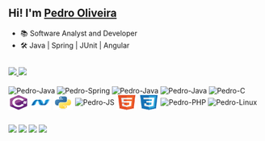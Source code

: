 ## Hi! I'm [Pedro Oliveira](https://beacons.ai/pedrovbo) 
- :books: Software Analyst and Developer
- :hammer_and_wrench: Java | Spring | JUnit | Angular

 ## 

<div> 
  <a href="#">
  <img height="180em" src="https://github-readme-stats.vercel.app/api?username=pedrovbo&show_icons=true&theme=dark&include_all_commits=true"/>
  <img height="180em" src="https://github-readme-stats.vercel.app/api/top-langs/?username=pedrovbo&hide=html,ruby&layout=compact&langs_count=16&theme=dark"/>
 </a>
</div>
  
<div style="display: inline_block"><br>
 
            
          
 
  <img align="center" alt="Pedro-Java" height="30" width="40" src="https://cdn.jsdelivr.net/gh/devicons/devicon/icons/java/java-original.svg"/> 
 <img align="center" alt="Pedro-Spring" height="30" width="40" src="https://cdn.jsdelivr.net/gh/devicons/devicon/icons/spring/spring-original.svg"/> 
 <img align="center" alt="Pedro-Java" height="30" width="40" src="https://cdn.jsdelivr.net/gh/devicons/devicon/icons/angularjs/angularjs-original.svg"/> 
 <img align="center" alt="Pedro-Java" height="30" width="40" src="https://cdn.jsdelivr.net/gh/devicons/devicon/icons/typescript/typescript-original.svg"/>
  <img align="center" alt="Pedro-C" height="30" width="40" src="https://cdn.jsdelivr.net/gh/devicons/devicon/icons/c/c-original.svg"/>
  <img align="center" alt="Pedro-C#" height="30" width="40" src="https://github.com/devicons/devicon/blob/v2.14.0/icons/csharp/csharp-original.svg"/>   
  <img align="center" alt="Pedro-dotnet" height="30" width="40" src="https://github.com/devicons/devicon/blob/v2.14.0/icons/dot-net/dot-net-original.svg"/> 
  <img align="center" alt="Pedro-Python" height="30" width="40" src="https://raw.githubusercontent.com/devicons/devicon/master/icons/python/python-original.svg"/>  
  <img align="center" alt="Pedro-JS" height="30" width="40" src="https://cdn.jsdelivr.net/gh/devicons/devicon/icons/javascript/javascript-original.svg"/>
  <img align="center" alt="Pedro-HTML" height="30" width="40" src="https://raw.githubusercontent.com/devicons/devicon/master/icons/html5/html5-original.svg"/>
  <img align="center" alt="Pedro-CSS" height="30" width="40" src="https://raw.githubusercontent.com/devicons/devicon/master/icons/css3/css3-original.svg"/>
  <img align="center" alt="Pedro-PHP" height="30" width="40" src="https://cdn.jsdelivr.net/gh/devicons/devicon/icons/php/php-original.svg"/>
  <img align="center" alt="Pedro-Linux" height="30" width="40" src="https://cdn.jsdelivr.net/gh/devicons/devicon/icons/linux/linux-original.svg"/>  
 
</div>  

  ##
  
<div>
  <a href="https://www.linkedin.com/in/pedro-oliveira-2b5b4b224/" target="_blank"><img src="https://img.shields.io/badge/-LinkedIn-%230077B5?style=for-the-badge&logo=linkedin&logoColor=white" target="_blank"></a>
  <a href="https://instagram.com/pedro.vbo" target="_blank"><img src="https://img.shields.io/badge/-Instagram-%23E4405F?style=for-the-badge&logo=instagram&logoColor=white" target="_blank"></a> 	
 <a href="https://discord.gg/Hmf8Cc9f" target="_blank"><img src="https://img.shields.io/badge/Discord-7289DA?style=for-the-badge&logo=discord&logoColor=white" target="_blank"></a> 
  <a href = "mailto:pedrovicboliveira@gmail.com"><img src="https://img.shields.io/badge/Gmail-D14836?style=for-the-badge&logo=gmail&logoColor=white" target="_blank"></a>
 
     
</div>
